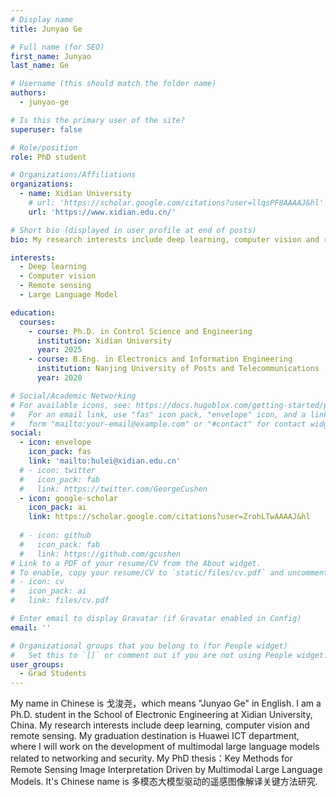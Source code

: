 ```yaml
---
# Display name
title: Junyao Ge

# Full name (for SEO)
first_name: Junyao
last_name: Ge

# Username (this should match the folder name)
authors:
  - junyao-ge

# Is this the primary user of the site?
superuser: false

# Role/position
role: PhD student

# Organizations/Affiliations
organizations:
  - name: Xidian University
    # url: 'https://scholar.google.com/citations?user=llqsPF8AAAAJ&hl'
    url: 'https://www.xidian.edu.cn/'

# Short bio (displayed in user profile at end of posts)
bio: My research interests include deep learning, computer vision and remote sensing.

interests:
  - Deep learning
  - Computer vision
  - Remote sensing
  - Large Language Model

education:
  courses:
    - course: Ph.D. in Control Science and Engineering
      institution: Xidian University
      year: 2025
    - course: B.Eng. in Electronics and Information Engineering
      institution: Nanjing University of Posts and Telecommunications
      year: 2020

# Social/Academic Networking
# For available icons, see: https://docs.hugoblox.com/getting-started/page-builder/#icons
#   For an email link, use "fas" icon pack, "envelope" icon, and a link in the
#   form "mailto:your-email@example.com" or "#contact" for contact widget.
social:
  - icon: envelope
    icon_pack: fas
    link: 'mailto:hulei@xidian.edu.cn'
  # - icon: twitter
  #   icon_pack: fab
  #   link: https://twitter.com/GeorgeCushen
  - icon: google-scholar
    icon_pack: ai
    link: https://scholar.google.com/citations?user=ZrohLTwAAAAJ&hl
  
  # - icon: github
  #   icon_pack: fab
  #   link: https://github.com/gcushen
# Link to a PDF of your resume/CV from the About widget.
# To enable, copy your resume/CV to `static/files/cv.pdf` and uncomment the lines below.
# - icon: cv
#   icon_pack: ai
#   link: files/cv.pdf

# Enter email to display Gravatar (if Gravatar enabled in Config)
email: ''

# Organizational groups that you belong to (for People widget)
#   Set this to `[]` or comment out if you are not using People widget.
user_groups:
  - Grad Students
---
```

My name in Chinese is 戈浚尧，which means "Junyao Ge" in English. I am a Ph.D. student in the School of Electronic Engineering at Xidian University, China. My research interests include deep learning, computer vision and remote sensing.
My graduation destination is Huawei ICT department, where I will work on the development of multimodal large language models related to networking and security.
My PhD thesis：Key Methods for Remote Sensing Image Interpretation Driven by Multimodal Large Language Models. It's Chinese name is 多模态大模型驱动的遥感图像解译关键方法研究.
